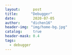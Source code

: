 ```yaml
---
layout:      post
title:      "Debugger"
date:        2020-07-05
author:     "dichen16"
header-img: "img/home-bg.jpg"
catalog:     true
header-mask: 0.4
tags:
  - debugger
---
```




